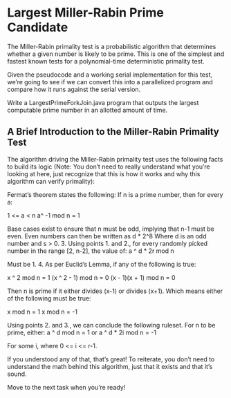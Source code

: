 # Largest Miller-Rabin Prime Candidate
The Miller-Rabin primality test is a probabilistic algorithm that determines whether a given number is likely to be prime. This is one of the simplest and fastest known tests for a polynomial-time deterministic primality test.

Given the pseudocode and a working serial implementation for this test, we’re going to see if we can convert this into a parallelized program and compare how it runs against the serial version.

Write a LargestPrimeForkJoin.java program that outputs the largest computable prime number in an allotted amount of time.

## A Brief Introduction to the Miller-Rabin Primality Test
The algorithm driving the Miller-Rabin primality test uses the following facts to build its logic (Note: You don’t need to really understand what you’re looking at here, just recognize that this is how it works and why this algorithm can verify primality):

Fermat’s theorem states the following: If n is a prime number, then for every a:

1 <= a < n
a^ -1 mod n = 1

Base cases exist to ensure that n must be odd, implying that n-1 must be even. Even numbers can then be written as
d * 2^8
Where d is an odd number and s > 0. 3. Using points 1. and 2., for every randomly picked number in the range [2, n-2], the value of:
a ^ d * 2r mod n

Must be 1. 4. As per Euclid’s Lemma, if any of the following is true:

x ^ 2 mod n = 1
(x ^ 2 - 1) mod n = 0
(x - 1)(x + 1) mod n = 0

Then n is prime if it either divides (x-1) or divides (x+1). Which means either of the following must be true:

x mod n = 1
x mod n = -1

Using points 2. and 3., we can conclude the following ruleset. For n to be prime, either:
a ^ d mod n = 1
or
a ^ d * 2i mod n = -1


For some i, where 0 <= i <= r-1.

If you understood any of that, that’s great! To reiterate, you don’t need to understand the math behind this algorithm, just that it exists and that it’s sound.

Move to the next task when you’re ready!
